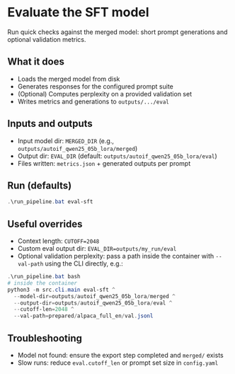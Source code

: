 # Evaluate the SFT model

Run quick checks against the merged model: short prompt generations and optional validation metrics.

## What it does
- Loads the merged model from disk
- Generates responses for the configured prompt suite
- (Optional) Computes perplexity on a provided validation set
- Writes metrics and generations to `outputs/.../eval`

## Inputs and outputs
- Input model dir: `MERGED_DIR` (e.g., `outputs/autoif_qwen25_05b_lora/merged`)
- Output dir: `EVAL_DIR` (default: `outputs/autoif_qwen25_05b_lora/eval`)
- Files written: `metrics.json` + generated outputs per prompt

## Run (defaults)
```powershell
.\run_pipeline.bat eval-sft
```

## Useful overrides
- Context length: `CUTOFF=2048`
- Custom eval output dir: `EVAL_DIR=outputs/my_run/eval`
- Optional validation perplexity: pass a path inside the container with `--val-path` using the CLI directly, e.g.:

```powershell
.\run_pipeline.bat bash
# inside the container
python3 -m src.cli.main eval-sft ^
  --model-dir=outputs/autoif_qwen25_05b_lora/merged ^
  --output-dir=outputs/autoif_qwen25_05b_lora/eval ^
  --cutoff-len=2048 ^
  --val-path=prepared/alpaca_full_en/val.jsonl
```

## Troubleshooting
- Model not found: ensure the export step completed and `merged/` exists
- Slow runs: reduce `eval.cutoff_len` or prompt set size in `config.yaml`